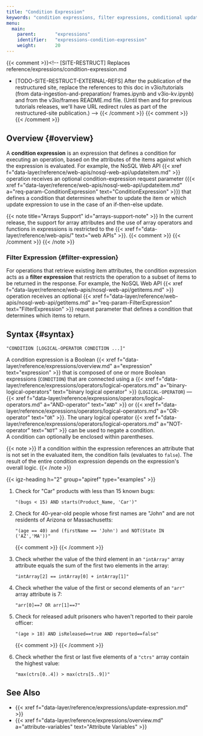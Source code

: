 ```yaml
---
title: "Condition Expression"
keywords: "condition expressions, filter expressions, conditional update, updat items, UpdateItem, GetItems, FilterExpression, nosql, nosql web api, nosql, table items, attributes, boolean expressions, logical operators, binary logical operators, CONDITION, AND operator, OR operator, NOT operator, if-then, if-then-else, tech preview, arrays, array attributes, array operator"
menu:
  main:
    parent:       "expressions"
    identifier:   "expressions-condition-expression"
    weight:       20
---
```

{{< comment >}}<!-- [SITE-RESTRUCT] Replaces
  reference/expressions/condition-expression.md
- [TODO-SITE-RESTRUCT-EXTERNAL-REFS] After the publication of the restructured
  site, replace the references to this doc in v3io/tutorials (from
  data-ingestion-and-preparation/ frames.ipynb and v3io-kv.ipynb) and from the
  v3io/frames README.md file. (Until then and for previous tutorials releases,
  we'll have URL redirect rules as part of the restructured-site publication.)
-->
{{< /comment >}}
{{< comment >}}<!-- [c-ext-ref] [IntInfo] (sharonl) This doc is referenced from
  v3io/tutorials (from data-ingestion-and-preparation/frames.ipynb and
  v3io-kv.ipynb) and from the v3io/frames README.md file, including specific
  links to the #filter-expression anchor. -->
{{< /comment >}}

<!-- //////////////////////////////////////// -->
## Overview {#overview}

A **condition expression** is an expression that defines a condition for executing an operation, based on the attributes of the items against which the expression is evaluated.
For example, the NoSQL Web API <api>{{< xref f="data-layer/reference/web-apis/nosql-web-api/updateitem.md" >}}</api> operation receives an optional condition-expression request parameter (<paramname>{{< xref f="data-layer/reference/web-apis/nosql-web-api/updateitem.md" a="req-param-ConditionExpression" text="ConditionExpression" >}}</paramname>) that defines a condition that determines whether to update the item or which update expression to use in the case of an if-then-else update.

{{< note title="Arrays Support" id="arrays-support-note" >}}
In the current release, the support for array attributes and the use of array operators and functions in expressions is restricted to the {{< xref f="data-layer/reference/web-apis/" text="web APIs" >}}.
{{< comment >}}<!-- [c-array-attr-web-api-sup] [IntInfo] (sharonl) (1.6.20) See
  info in reference/attribute-data-types.md #array-attributes / DOC IG-13731.
-->
{{< /comment >}}
{{< /note >}}

<!-- ---------------------------------------- -->
### Filter Expression {#filter-expression}

For operations that retrieve existing item attributes, the condition expression acts as a **filter expression** that restricts the operation to a subset of items to be returned in the response.
For example, the NoSQL Web API <api>{{< xref f="data-layer/reference/web-apis/nosql-web-api/getitems.md" >}}</api> operation receives an optional <paramname>{{< xref f="data-layer/reference/web-apis/nosql-web-api/getitems.md" a="req-param-FilterExpression" text="FilterExpression" >}}</paramname> request parameter that defines a condition that determines which items to return.

<!-- //////////////////////////////////////// -->
## Syntax {#syntax}

```
"CONDITION [LOGICAL-OPERATOR CONDITION ...]"
```

A condition expression is a Boolean {{< xref f="data-layer/reference/expressions/overview.md" a="expression" text="expression" >}} that is composed of one or more Boolean expressions (`CONDITION`) that are connected using a {{< xref f="data-layer/reference/expressions/operators/logical-operators.md" a="binary-logical-operators" text="binary logical operator" >}} (`LOGICAL-OPERATOR`) &mdash; {{< xref f="data-layer/reference/expressions/operators/logical-operators.md" a="AND-operator" text="`AND`" >}} or {{< xref f="data-layer/reference/expressions/operators/logical-operators.md" a="OR-operator" text="`OR`" >}}.
The unary logical operator {{< xref f="data-layer/reference/expressions/operators/logical-operators.md" a="NOT-operator" text="`NOT`" >}} can be used to negate a condition.<br/>
A condition can optionally be enclosed within parentheses.

{{< note >}}
If a condition within the expression references an attribute that is not set in the evaluated item, the condition fails (evaluates to `false`).
The result of the entire condition expression depends on the expression's overall logic.
{{< /note >}}

<!-- //////////////////////////////////////// -->
{{< igz-heading h="2" group="apiref" type="examples" >}}

1.  Check for "Car" products with less than 15 known bugs:
      ```
      "(bugs < 15) AND starts(Product_Name, 'Car')"
      ```

2.  Check for 40-year-old people whose first names are "John" and are not residents of Arizona or Massachusetts:
      ```
      "(age == 40) and (firstName == 'John') and NOT(State IN ('AZ','MA'))"
      ```
      {{< comment >}}<!-- [c-array-attr-web-api-sup] -->
      {{< /comment >}}

3.  Check whether the value of the third element in an `"intArray"` array attribute equals the sum of the first two elements in the array:
    ```
    "intArray[2] == intArray[0] + intArray[1]"
    ```

4.  Check whether the value of the first or second elements of an `"arr"` array attribute is 7:
    ```
    "arr[0]==7 OR arr[1]==7"
    ```

5.  Check for released adult prisoners who haven't reported to their parole officer:
    ```
    "(age > 18) AND isReleased==true AND reported==false"
    ```
    {{< comment >}}<!-- [c-array-attr-web-api-sup] -->
    {{< /comment >}}

6.  Check whether the first or last five elements of a `"ctrs"` array contain the highest value:
    ```
    "max(ctrs[0..4]) > max(ctrs[5..9])"
    ```

<!-- //////////////////////////////////////// -->
## See Also

- {{< xref f="data-layer/reference/expressions/update-expression.md" >}}
- {{< xref f="data-layer/reference/expressions/overview.md" a="attribute-variables" text="Attribute Variables" >}}


